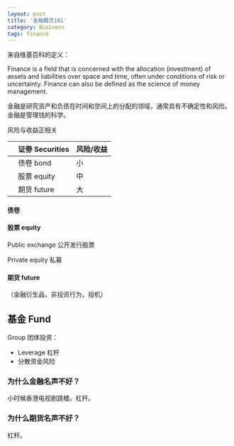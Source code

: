 ```yaml
---
layout: post
title: '金融概念101'
category: Business
tags: finance
---
```


来自维基百科的定义：

Finance is a field that is concerned with the allocation (investment) of assets and liabilities over space and time, often under conditions of risk or uncertainty. Finance can also be defined as the science of money management.

金融是研究资产和负债在时间和空间上的分配的领域，通常具有不确定性和风险。金融是管理钱的科学。

风险与收益正相关 

|      | 证劵 Securities | 风险/收益 |
| ---- | --------------- | --------- |
|      | 债卷 bond       | 小        |
|      | 股票 equity     | 中        |
|      | 期货 future     | 大        |



#### 债卷



#### 股票 equity


Public exchange 公开发行股票 

Private equity 私募 

#### 期货 future

（金融衍生品，非投资行为，投机） 



## 基金 Fund 

Group 团体投资： 

- Leverage 杠杆
- 分散资金风险 

### 为什么金融名声不好？

小时候香港电视剧跳楼。杠杆。

### 为什么期货名声不好？

杠杆。